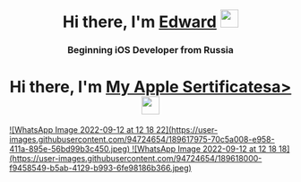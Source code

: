 <h1 align="center">Hi there, I'm <a href="https://daniilshat.ru/" target="_blank">Edward</a> 
<img src="https://github.com/blackcater/blackcater/raw/main/images/Hi.gif" height="32"/></h1>
<h3 align="center"> Beginning iOS Developer from Russia </h3>

<h1 align="center">Hi there, I'm <a href="https://daniilshat.ru/" target="_blank">My Apple Sertificatesa> 
<img src="https://github.com/blackcater/blackcater/raw/main/images/Hi.gif" height="32"/></h1>
![WhatsApp Image 2022-09-12 at 12 18 22](https://user-images.githubusercontent.com/94724654/189617975-70c5a008-e958-411a-895e-56bd99b3c450.jpeg)
![WhatsApp Image 2022-09-12 at 12 18 18](https://user-images.githubusercontent.com/94724654/189618000-f9458549-b5ab-4129-b993-6fe98186b366.jpeg)
